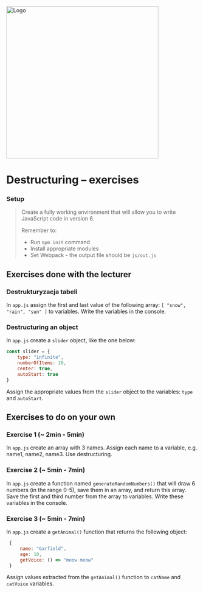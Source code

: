 <img alt="Logo" src="http://coderslab.pl/svg/logo-coderslab.svg" width="400">

# Destructuring &ndash; exercises

### Setup

> Create a fully working environment that will allow you to write JavaScript code in version 6.
>
> Remember to:
> - Run ```npm init``` command
> - Install appropriate modules
> - Set Webpack - the output file should be `js/out.js`

## Exercises done with the lecturer

### Destrukturyzacja tabeli

In ```app.js``` assign the first and last value of the following array: ```[ "snow", "rain", "sun" ]``` to variables. Write the variables in the console.

### Destructuring an object

In ```app.js``` create a ```slider``` object, like the one below:

```JavaScript
const slider = {
    type: "infinite",
    numberOfItems: 10,
    center: true,
    autoStart: true
}
```
Assign the appropriate values from the ```slider``` object to the variables: ```type``` and ```autoStart```.


## Exercises to do on your own

### Exercise 1 (~ 2min - 5min)

In ```app.js``` create an array with 3 names. Assign each name to a variable, e.g. name1, name2, name3. Use destructuring.


### Exercise 2 (~ 5min - 7min)

In ```app.js``` create a function named ```generateRandomNumbers()``` that will draw 6 numbers (in the range 0-5), save them in an array, and return this array.
Save the first and third number from the array to variables. Write these variables in the console.


### Exercise 3 (~ 5min - 7min)

In ```app.js``` create a ```getAnimal()``` function that returns the following object:
```JavaScript
 {
     name: "Garfield",
     age: 10,
     getVoice: () => "meow meow"
 }
 ```

Assign values extracted from the ```getAnimal()``` function to ```catName``` and ```catVoice``` variables.
